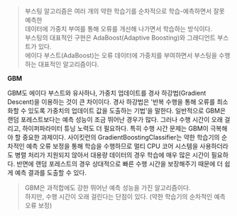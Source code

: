 > 부스팅 알고리즘은 여러 개의 약한 학습기를 순차적으로 학습-예측하면서 잘못 예측한 </br>
> 데이터에 가중치 부여를 통해 오류를 개선해 나가면서 학습하는 방식이다. </br>
> 부스팅의 대표적인 구현은 AdaBoost(Adaptive Boosting)와 그래디언트 부스트가 있다. </br>
> 에이다 부스트(AdaBoost)는 오류 데이터에 가중치를 부여하면서 부스팅을 수행하는 
> 대표적인 알고리즘이다.</br>

**GBM**

GBM도 에이다 부스트와 유사하나, 가중치 업데이트를 경사 하강법(Gradient Descent)을 이용하는 것이
큰 차이이다. 
경사 하강법은 '반복 수행을 통해 오류를 최소화할 수 있도록 가중치의 업데이트 값을 도출하는 기법'을 
말한다.
일반적으로 GBM은 랜덤 포레스트보다는 예측 성능이 조금 뛰어난 경우가 많다.
그러나 수행 시간이 오래 걸리고, 하이퍼파라미터 튜닝 노력도 더 필요하다.
특히 수행 시간 문제는 GBM이 극복해야 할 중요한 과제이다.
사이킷런의 GradientBoostingClassifier는 약한 학습기의 순차적인 예측 오류 보정을 통해 학습을 
수행하므로 멀티 CPU 코어 시스템을 사용하더라도 병렬 처리가 지원되지 않아서 대용량 데이터의 경우
학습에 매우 많은 시간이 필요하다.
반면에 랜덤 포레스트의 경우 상대적으로 빠른 수행 시간을 보장해주기 때문에 더 쉽게 예측 결과를
도출할 수 있다.

> GBM은 과적합에도 강한 뛰어난 예측 성능을 가진 알고리즘이다. </br>
> 하지만, 수행 시간이 오래 걸린다는 단점이 있다. (약한 학습기의 순차적인 예측 오류 보정)


